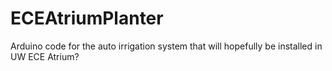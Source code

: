 # ECEAtriumPlanter
Arduino code for the auto irrigation system that will hopefully be installed in UW ECE Atrium?
